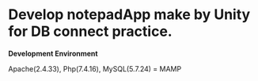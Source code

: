 # Develop notepadApp make by Unity for DB connect practice.

<b>Development Environment</b>

Apache(2.4.33), Php(7.4.16), MySQL(5.7.24) = MAMP
